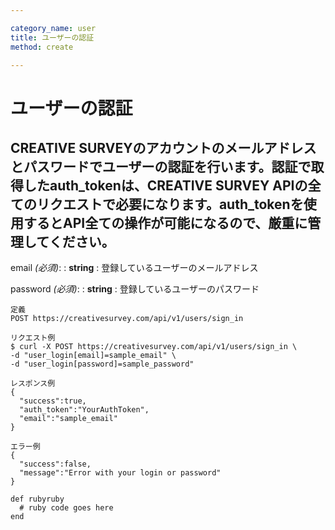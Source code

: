 ```yaml
---

category_name: user
title: ユーザーの認証
method: create

---
```


# ユーザーの認証

## CREATIVE SURVEYのアカウントのメールアドレスとパスワードでユーザーの認証を行います。認証で取得したauth_tokenは、CREATIVE SURVEY APIの全てのリクエストで必要になります。auth_tokenを使用するとAPI全ての操作が可能になるので、厳重に管理してください。

email _(必須)_:
: __string__ 
: 登録しているユーザーのメールアドレス

password _(必須)_:
: __string__
: 登録しているユーザーのパスワード


~~~
定義
POST https://creativesurvey.com/api/v1/users/sign_in

リクエスト例
$ curl -X POST https://creativesurvey.com/api/v1/users/sign_in \
-d "user_login[email]=sample_email" \
-d "user_login[password]=sample_password"

レスポンス例
{
  "success":true,
  "auth_token":"YourAuthToken",
  "email":"sample_email"
}

エラー例
{
  "success":false,
  "message":"Error with your login or password"
}

~~~


~~~
def rubyruby
  # ruby code goes here
end
~~~
